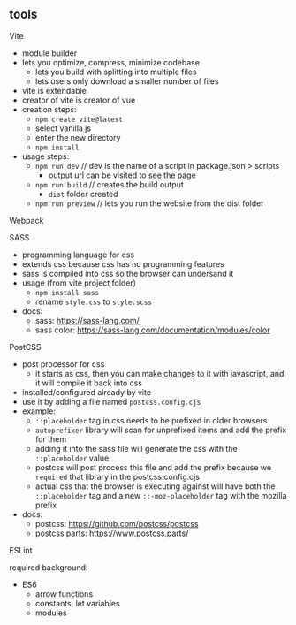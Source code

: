## tools

Vite
- module builder
- lets you optimize, compress, minimize codebase
    - lets you build with splitting into multiple files
    - lets users only download a smaller number of files
- vite is extendable
- creator of vite is creator of vue
- creation steps:
    - `npm create vite@latest`
    - select vanilla js
    - enter the new directory
    - `npm install`
- usage steps:
    - `npm run dev`     // dev is the name of a script in package.json > scripts
        - output url can be visited to see the page
    - `npm run build`   // creates the build output
        - `dist` folder created 
    - `npm run preview` // lets you run the website from the dist folder

Webpack


SASS
- programming language for css
- extends css because css has no programming features
- sass is compiled into css so the browser can undersand it
- usage (from vite project folder)
    - `npm install sass`
    - rename `style.css` to `style.scss`
- docs: 
    - sass: https://sass-lang.com/
    - sass color: https://sass-lang.com/documentation/modules/color


PostCSS
- post processor for css
    - it starts as css, then you can make changes to it with javascript, and it will compile it back into css
- installed/configured already by vite
- use it by adding a file named `postcss.config.cjs`
- example:
    - `::placeholder` tag in css needs to be prefixed in older browsers
    - `autoprefixer` library will scan for unprefixed items and add the prefix for them
    - adding it into the sass file will generate the css with the `::placeholder` value
    - postcss will post process this file and add the prefix because we `required` that library in the postcss.config.cjs
    - actual css that the browser is executing against will have both the `::placeholder` tag and a new `::-moz-placeholder` tag with the mozilla prefix
- docs: 
    - postcss: https://github.com/postcss/postcss
    - postcss parts: https://www.postcss.parts/


ESLint


required background:
- ES6
    - arrow functions
    - constants, let variables
    - modules